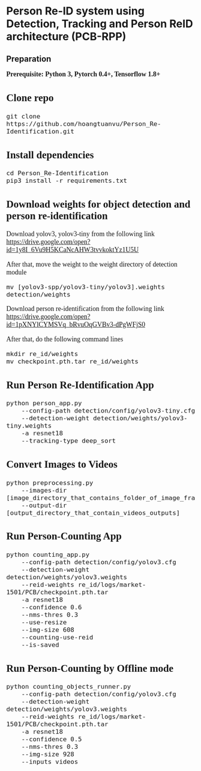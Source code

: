 # Person Re-ID system using Detection, Tracking and Person ReID architecture (PCB-RPP)
 

## Preparation
<font face="Times New Roman" size=4>

**Prerequisite: Python 3, Pytorch 0.4+, Tensorflow 1.8+**

## Clone repo
```
git clone https://github.com/hoangtuanvu/Person_Re-Identification.git
```

## Install dependencies
```
cd Person_Re-Identification
pip3 install -r requirements.txt
```

## Download weights for object detection and person re-identification
Download yolov3, yolov3-tiny from the following link
https://drive.google.com/open?id=1y8I_6Vu9H5KCaNcAHW3tvvkoktYz1U5U

After that, move the weight to the weight directory of detection module
```
mv [yolov3-spp/yolov3-tiny/yolov3].weights detection/weights
```

Download person re-identification from the following link
https://drive.google.com/open?id=1pXNYlCYMSVq_bRvuOqGVBv3-dPgWFjS0

After that, do the following command lines
```
mkdir re_id/weights
mv checkpoint.pth.tar re_id/weights
```

## Run Person Re-Identification App
```
python person_app.py 
    --config-path detection/config/yolov3-tiny.cfg 
    --detection-weight detection/weights/yolov3-tiny.weights 
    -a resnet18
    --tracking-type deep_sort
```

## Convert Images to Videos
```
python preprocessing.py 
    --images-dir [image_directory_that_contains_folder_of_image_frames]
    --output-dir [output_directory_that_contain_videos_outputs]
```

## Run Person-Counting App
```
python counting_app.py 
    --config-path detection/config/yolov3.cfg 
    --detection-weight detection/weights/yolov3.weights
    --reid-weights re_id/logs/market-1501/PCB/checkpoint.pth.tar  
    -a resnet18
    --confidence 0.6 
    --nms-thres 0.3 
    --use-resize 
    --img-size 608  
    --counting-use-reid 
    --is-saved
```

## Run Person-Counting by Offline mode
```
python counting_objects_runner.py 
    --config-path detection/config/yolov3.cfg 
    --detection-weight detection/weights/yolov3.weights 
    --reid-weights re_id/logs/market-1501/PCB/checkpoint.pth.tar 
    -a resnet18
    --confidence 0.5 
    --nms-thres 0.3 
    --img-size 928  
    --inputs videos
```